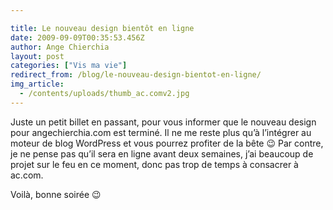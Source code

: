 ```yaml
---

title: Le nouveau design bientôt en ligne
date: 2009-09-09T00:35:53.456Z
author: Ange Chierchia
layout: post
categories: ["Vis ma vie"]
redirect_from: /blog/le-nouveau-design-bientot-en-ligne/
img_article:
  - /contents/uploads/thumb_ac.comv2.jpg
---
```

Juste un petit billet en passant, pour vous informer que le nouveau design pour angechierchia.com est terminé. Il ne me reste plus qu&rsquo;à l&rsquo;intégrer au moteur de blog WordPress et vous pourrez profiter de la bête 😉 Par contre, je ne pense pas qu&rsquo;il sera en ligne avant deux semaines, j&rsquo;ai beaucoup de projet sur le feu en ce moment, donc pas trop de temps à consacrer à ac.com.

Voilà, bonne soirée 😉